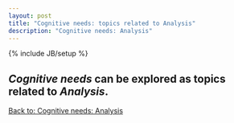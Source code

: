 ```yaml
---
layout: post
title: "Cognitive needs: topics related to Analysis"
description: "Cognitive needs: Analysis"
---
```

{% include JB/setup %}


## __*Cognitive needs*__ can be explored as topics related to __*Analysis*__.


[Back to: Cognitive needs: Analysis](https://llord1.github.io/2020/06/08/AnalysisMnemonic)